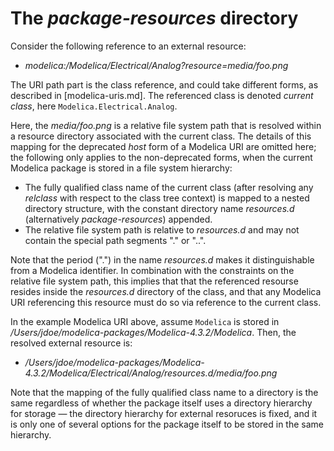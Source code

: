 # The _package-resources_ directory

Consider the following reference to an external resource:
- _modelica:/Modelica/Electrical/Analog?resource=media/foo.png_

The URI path part is the class reference, and could take different forms, as described in [modelica-uris.md].  The referenced class is denoted _current class_, here `Modelica.Electrical.Analog`.

Here, the _media/foo.png_ is a relative file system path that is resolved within a resource directory associated with the current class.  The details of this mapping for the deprecated _host_ form of a Modelica URI are omitted here; the following only applies to the non-deprecated forms, when the current Modelica package is stored in a file system hierarchy:
- The fully qualified class name of the current class (after resolving any _relclass_ with respect to the class tree context) is mapped to a nested directory structure, with the constant directory name _resources.d_ (alternatively _package-resources_) appended.
- The relative file system path is relative to _resources.d_ and may not contain the special path segments "." or "..".

Note that the period (".") in the name _resources.d_ makes it distinguishable from a Modelica identifier.  In combination with the constraints on the relative file system path, this implies that that the referenced resourse resides inside the _resources.d_ directory of the class, and that any Modelica URI referencing this resource must do so via reference to the current class.

In the example Modelica URI above, assume `Modelica` is stored in _/Users/jdoe/modelica-packages/Modelica-4.3.2/Modelica_.  Then, the resolved external resource is:
- _/Users/jdoe/modelica-packages/Modelica-4.3.2/Modelica/Electrical/Analog/resources.d/media/foo.png_

Note that the mapping of the fully qualified class name to a directory is the same regardless of whether the package itself uses a directory hierarchy for storage — the directory hierarchy for external resoruces is fixed, and it is only one of several options for the package itself to be stored in the same hierarchy.
